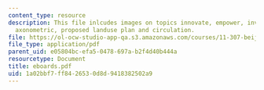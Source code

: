 ```yaml
---
content_type: resource
description: This file inlcudes images on topics innovate, empower, invest, overall
  axonometric, proposed landuse plan and circulation.
file: https://ol-ocw-studio-app-qa.s3.amazonaws.com/courses/11-307-beijing-urban-design-studio-summer-2006/1a02bbf7ff8426530d8d9418382502a9_eboards.pdf
file_type: application/pdf
parent_uid: e05804bc-efa5-0478-697a-b2f4d40b444a
resourcetype: Document
title: eboards.pdf
uid: 1a02bbf7-ff84-2653-0d8d-9418382502a9
---
```

